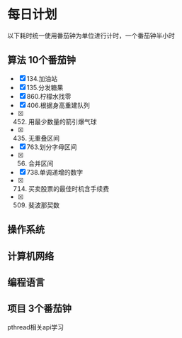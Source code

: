 # 每日计划
以下耗时统一使用番茄钟为单位进行计时，一个番茄钟半小时
## 算法 10个番茄钟
- [x] 134.加油站
- [x] 135.分发糖果
- [x] 860.柠檬水找零
- [x] 406.根据身高重建队列
- [x] 452. 用最少数量的箭引爆气球
- [x] 435. 无重叠区间
- [x] 763.划分字母区间
- [x] 56. 合并区间
- [x] 738.单调递增的数字
- [x] 714. 买卖股票的最佳时机含手续费
- [x] 509. 斐波那契数
## 操作系统 
## 计算机网络 
## 编程语言 
## 项目 3个番茄钟
pthread相关api学习